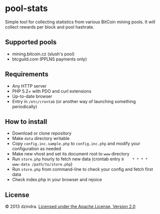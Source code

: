 pool-stats
==========

Simple tool for collecting statistics from various BitCoin mining pools. It will collect rewards per block and
pool hashrate.

## Supported pools

* mining.bitcoin.cz (slush's pool)
* btcguild.com (PPLNS payments only)

## Requirements

* Any HTTP server
* PHP 5.2+ with PDO and curl extensions
* Up-to-date browser
* Entry in `/etc/crontab` (or another way of launching something periodically)

## How to install

* Download or clone repository
* Make `data` directory writable
* Copy `config.inc.sample.php` to `config.inc.php` and modify your configuration as needed
* Make new vhost and set its document root to `www` directory
* Run `store.php` hourly to fetch new data (crontab entry `0    * * * * www-data /path/to/store.php`)
* Run `store.php` from command-line to check your config and fetch first data
* Check index.php in your browser and rejoice


## License
&copy; 2013 dzindra. [Licensed under the Apache License, Version 2.0](http://www.apache.org/licenses/LICENSE-2.0)
